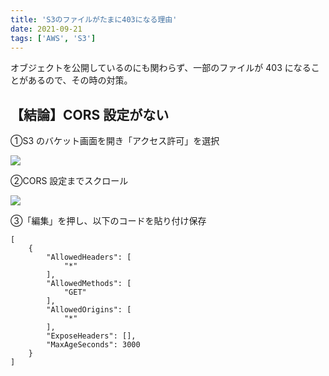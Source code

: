 ```yaml
---
title: 'S3のファイルがたまに403になる理由'
date: 2021-09-21
tags: ['AWS', 'S3']
---
```


オブジェクトを公開しているのにも関わらず、一部のファイルが 403 になることがあるので、その時の対策。

## 【結論】CORS 設定がない

①S3 のバケット画面を開き「アクセス許可」を選択

![](/images/1.png)

②CORS 設定までスクロール

![](/images/2.png)

③「編集」を押し、以下のコードを貼り付け保存

```shell
[
    {
        "AllowedHeaders": [
            "*"
        ],
        "AllowedMethods": [
            "GET"
        ],
        "AllowedOrigins": [
            "*"
        ],
        "ExposeHeaders": [],
        "MaxAgeSeconds": 3000
    }
]
```

